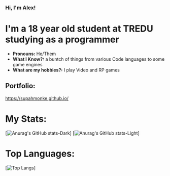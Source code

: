 ### Hi, I'm Alex!

# I'm a 18 year old student at TREDU studying as a programmer
- **Pronouns:** He/Them
- **What I Know?:** a buntch of things from various Code languages to some game engines
- **What are my hobbies?:** I play Video and RP games 

## Portfolio:
https://supahmonke.github.io/

# My Stats:
[![Anurag's GitHub stats-Dark](https://github-readme-stats.vercel.app/api?username=Supahmonke&show_icons=true&theme=merko#gh-dark-mode-only)]
[![Anurag's GitHub stats-Light](https://github-readme-stats.vercel.app/api?username=Supahmonke&show_icons=true&theme=vue#gh-light-mode-only)]
# Top Languages:
[![Top Langs](https://github-readme-stats.vercel.app/api/top-langs/?username=Supahmonke)]

